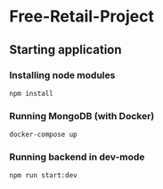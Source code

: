 # Free-Retail-Project
## Starting application
### Installing node modules
``` npm install ```

### Running MongoDB (with Docker)
``` docker-compose up ```

### Running backend in dev-mode
``` npm run start:dev ```